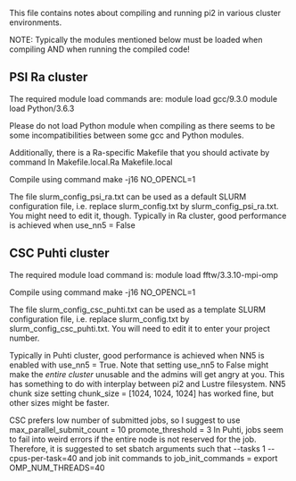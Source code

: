 
This file contains notes about compiling and running pi2 in various cluster environments.

NOTE: Typically the modules mentioned below must be loaded when compiling AND
when running the compiled code!



PSI Ra cluster
--------------

The required module load commands are:
module load gcc/9.3.0
module load Python/3.6.3

Please do not load Python module when compiling as there seems to be
some incompatibilities between some gcc and Python modules.

Additionally, there is a Ra-specific Makefile that you should activate by command
ln Makefile.local.Ra Makefile.local

Compile using command
make -j16 NO_OPENCL=1

The file slurm_config_psi_ra.txt can be used as a default SLURM configuration file,
i.e. replace slurm_config.txt by slurm_config_psi_ra.txt. You might need to edit it, though.
Typically in Ra cluster, good performance is achieved when
use_nn5 = False




CSC Puhti cluster
-----------------

The required module load command is:
module load fftw/3.3.10-mpi-omp

Compile using command
make -j16 NO_OPENCL=1

The file slurm_config_csc_puhti.txt can be used as a template SLURM configuration file,
i.e. replace slurm_config.txt by slurm_config_csc_puhti.txt. You will need to edit it
to enter your project number.

Typically in Puhti cluster, good performance is achieved when NN5 is enabled with
use_nn5 = True.
Note that setting use_nn5 to False might make the _entire cluster_ unusable and the
admins will get angry at you. This has something to do with interplay between pi2 and Lustre
filesystem. NN5 chunk size setting
chunk_size = [1024, 1024, 1024] has worked fine, but other sizes might be faster.

CSC prefers low number of submitted jobs, so I suggest to use
max_parallel_submit_count = 10
promote_threshold = 3
In Puhti, jobs seem to fail into weird errors if the entire node is not reserved for the job.
Therefore, it is suggested to set sbatch arguments such that
--tasks 1 --cpus-per-task=40
and job init commands to
job_init_commands = export OMP_NUM_THREADS=40


